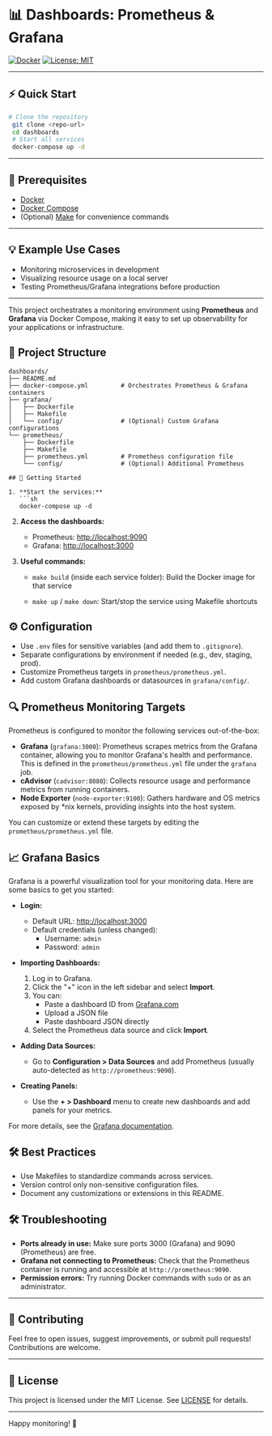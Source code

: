 # 📊 Dashboards: Prometheus & Grafana

[![Docker](https://img.shields.io/badge/docker-ready-blue?logo=docker)](https://www.docker.com/)
[![License: MIT](https://img.shields.io/badge/License-MIT-yellow.svg)](LICENSE)

---

## ⚡ Quick Start

```sh
# Clone the repository
 git clone <repo-url>
 cd dashboards
 # Start all services
 docker-compose up -d
```

---

## 🧰 Prerequisites

- [Docker](https://docs.docker.com/get-docker/)
- [Docker Compose](https://docs.docker.com/compose/)
- (Optional) [Make](https://www.gnu.org/software/make/) for convenience commands

---

## 💡 Example Use Cases

- Monitoring microservices in development
- Visualizing resource usage on a local server
- Testing Prometheus/Grafana integrations before production

---

This project orchestrates a monitoring environment using **Prometheus** and **Grafana** via Docker Compose, making it easy to set up observability for your applications or infrastructure.

## 📁 Project Structure

```
dashboards/
├── README.md
├── docker-compose.yml         # Orchestrates Prometheus & Grafana containers
├── grafana/
│   ├── Dockerfile
│   ├── Makefile
│   └── config/                # (Optional) Custom Grafana configurations
└── prometheus/
    ├── Dockerfile
    ├── Makefile
    ├── prometheus.yml         # Prometheus configuration file
    └── config/                # (Optional) Additional Prometheus 

## 🚀 Getting Started

1. **Start the services:**
   ```sh
   docker-compose up -d 
   ```

2. **Access the dashboards:**
   - Prometheus: [http://localhost:9090](http://localhost:9090)
   - Grafana: [http://localhost:3000](http://localhost:3000)

3. **Useful commands:**
   - `make build` (inside each service folder): Build the Docker image for that service

   - `make up` / `make down`: Start/stop the service using Makefile shortcuts

## ⚙️ Configuration
- Use `.env` files for sensitive variables (and add them to `.gitignore`).
- Separate configurations by environment if needed (e.g., dev, staging, prod).
- Customize Prometheus targets in `prometheus/prometheus.yml`.
- Add custom Grafana dashboards or datasources in `grafana/config/`.

## 🔍 Prometheus Monitoring Targets

Prometheus is configured to monitor the following services out-of-the-box:

- **Grafana** (`grafana:3000`): Prometheus scrapes metrics from the Grafana container, allowing you to monitor Grafana's health and performance. This is defined in the `prometheus/prometheus.yml` file under the `grafana` job.
- **cAdvisor** (`cadvisor:8080`): Collects resource usage and performance metrics from running containers.
- **Node Exporter** (`node-exporter:9100`): Gathers hardware and OS metrics exposed by *nix kernels, providing insights into the host system.

You can customize or extend these targets by editing the `prometheus/prometheus.yml` file.

## 📈 Grafana Basics

Grafana is a powerful visualization tool for your monitoring data. Here are some basics to get you started:

- **Login:**
  - Default URL: [http://localhost:3000](http://localhost:3000)
  - Default credentials (unless changed):
    - Username: `admin`
    - Password: `admin`

- **Importing Dashboards:**
  1. Log in to Grafana.
  2. Click the "+" icon in the left sidebar and select **Import**.
  3. You can:
     - Paste a dashboard ID from [Grafana.com](https://grafana.com/grafana/dashboards/)
     - Upload a JSON file
     - Paste dashboard JSON directly
  4. Select the Prometheus data source and click **Import**.

- **Adding Data Sources:**
  - Go to **Configuration > Data Sources** and add Prometheus (usually auto-detected as `http://prometheus:9090`).

- **Creating Panels:**
  - Use the **+ > Dashboard** menu to create new dashboards and add panels for your metrics.

For more details, see the [Grafana documentation](https://grafana.com/docs/grafana/latest/).

## 🛠️ Best Practices
- Use Makefiles to standardize commands across services.
- Version control only non-sensitive configuration files.
- Document any customizations or extensions in this README.

## 🛠️ Troubleshooting

- **Ports already in use:** Make sure ports 3000 (Grafana) and 9090 (Prometheus) are free.
- **Grafana not connecting to Prometheus:** Check that the Prometheus container is running and accessible at `http://prometheus:9090`.
- **Permission errors:** Try running Docker commands with `sudo` or as an administrator.

---

## 🤝 Contributing
Feel free to open issues, suggest improvements, or submit pull requests! Contributions are welcome.

---

## 📄 License

This project is licensed under the MIT License. See [LICENSE](LICENSE) for details.

---

Happy monitoring! 🚦 